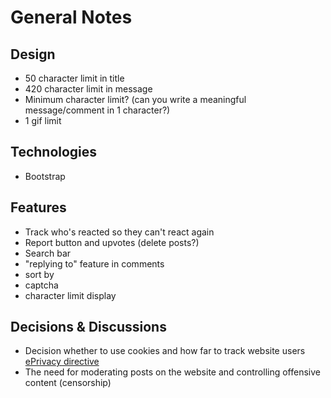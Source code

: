 # General Notes

## Design

* 50 character limit in title
* 420 character limit in message
* Minimum character limit? (can you write a meaningful message/comment in 1 character?)
* 1 gif limit

## Technologies

* Bootstrap

## Features

* Track who's reacted so they can't react again
* Report button and upvotes (delete posts?)
* Search bar
* "replying to" feature in comments
* sort by
* captcha
* character limit display

## Decisions & Discussions

* Decision whether to use cookies and how far to track website users [ePrivacy directive](https://gdpr.eu/cookies/)
* The need for moderating posts on the website and controlling offensive content (censorship)
